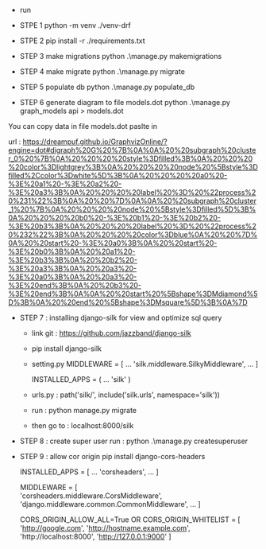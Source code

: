 - run 
+ STPE 1 
    python -m venv ./venv-drf

+ STPE 2
    pip install -r ./requirements.txt

+ STEP 3 make migrations
    python .\manage.py makemigrations

+ STEP 4 make migrate
    python .\manage.py migrate

+ STEP 5 populate db <pass data in database as Sample data>
    python .\manage.py populate_db

+ STEP 6 generate diagram to file models.dot
    python .\manage.py graph_models api > models.dot

You can copy data in file models.dot paslte in 

url : https://dreampuf.github.io/GraphvizOnline/?engine=dot#digraph%20G%20%7B%0A%0A%20%20subgraph%20cluster_0%20%7B%0A%20%20%20%20style%3Dfilled%3B%0A%20%20%20%20color%3Dlightgrey%3B%0A%20%20%20%20node%20%5Bstyle%3Dfilled%2Ccolor%3Dwhite%5D%3B%0A%20%20%20%20a0%20-%3E%20a1%20-%3E%20a2%20-%3E%20a3%3B%0A%20%20%20%20label%20%3D%20%22process%20%231%22%3B%0A%20%20%7D%0A%0A%20%20subgraph%20cluster_1%20%7B%0A%20%20%20%20node%20%5Bstyle%3Dfilled%5D%3B%0A%20%20%20%20b0%20-%3E%20b1%20-%3E%20b2%20-%3E%20b3%3B%0A%20%20%20%20label%20%3D%20%22process%20%232%22%3B%0A%20%20%20%20color%3Dblue%0A%20%20%7D%0A%20%20start%20-%3E%20a0%3B%0A%20%20start%20-%3E%20b0%3B%0A%20%20a1%20-%3E%20b3%3B%0A%20%20b2%20-%3E%20a3%3B%0A%20%20a3%20-%3E%20a0%3B%0A%20%20a3%20-%3E%20end%3B%0A%20%20b3%20-%3E%20end%3B%0A%0A%20%20start%20%5Bshape%3DMdiamond%5D%3B%0A%20%20end%20%5Bshape%3DMsquare%5D%3B%0A%7D

+ STEP 7 : installing django-silk for view and optimize sql query

    -  link git : https://github.com/jazzband/django-silk
    -  pip install django-silk
    -  setting.py 
        MIDDLEWARE = [
            ...
            'silk.middleware.SilkyMiddleware',
            ...
        ]

        INSTALLED_APPS = (
            ...
            'silk'
        )
    -  urls.py :
        path('silk/', include('silk.urls', namespace='silk'))
    -  run : python manage.py migrate
    -  then go to : localhost:8000/silk

- STEP 8 : create super user
    run : python .\manage.py createsuperuser

- STEP 9 : allow cor origin
    pip install django-cors-headers


    INSTALLED_APPS = [
    ...
    'corsheaders',
    ...
    ]

    MIDDLEWARE = [  
    'corsheaders.middleware.CorsMiddleware',
    'django.middleware.common.CommonMiddleware',
    ...
    ]

    CORS_ORIGIN_ALLOW_ALL=True 
    OR
    CORS_ORIGIN_WHITELIST = [
    'http://google.com',
    'http://hostname.example.com',
    'http://localhost:8000',
    'http://127.0.0.1:9000'
    ] 

